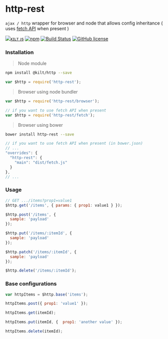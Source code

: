 
# http-rest

`ajax / http` wrapper for browser and node that allows config inheritance ( uses [fetch API](https://developer.mozilla.org/es/docs/Web/API/Fetch_API) when present )

[![ᴋɪʟᴛ ᴊs](https://jesus.germade.es/assets/images/badge-kiltjs.svg)](https://github.com/kiltjs)
[![npm](https://img.shields.io/npm/v/http-rest.svg)](https://www.npmjs.com/package/http-rest)
[![Build Status](https://travis-ci.org/kiltjs/http-rest.svg?branch=master)](https://travis-ci.org/kiltjs/http-rest)
[![GitHub license](https://img.shields.io/badge/license-MIT-blue.svg)](LICENSE)

### Installation

> Node module

``` sh
npm install @kilt/http --save
```
``` js
var $http = require('http-rest');
```

> Browser using node bundler

``` js
var $http = require('http-rest/browser');

// if you want to use fetch API when present
var $http = require('http-rest/fetch');
```

> Browser using bower

``` sh
bower install http-rest --save
```

``` js
// if you want to use fetch API when present (in bower.json)
// ...
"overrides": {
  "http-rest": {
    "main": "dist/fetch.js"
  }
},
// ...
```


### Usage

``` js
// GET .../items?prop1=value1
$http.get('/items', { params: { prop1: value1 } });

$http.post('/items', {
  sample: 'payload'
});

$http.put('/items/:itemId', {
  sample: 'payload'
});

$http.patch('/items/:itemId', {
  sample: 'payload'
});

$http.delete('/items/:itemId');
```

### Base configurations

``` js
var httpItems = $http.base('items');

httpItems.post({ prop1: 'value1' });

httpItems.get(itemId);

httpItems.put(itemId, {  prop1: 'another value' });

httpItems.delete(itemId);
```
